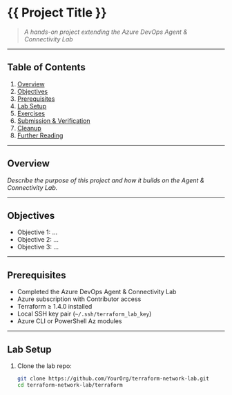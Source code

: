 # {{ Project Title }}

> _A hands-on project extending the Azure DevOps Agent & Connectivity Lab_

---

## Table of Contents

1. [Overview](#overview)  
2. [Objectives](#objectives)  
3. [Prerequisites](#prerequisites)  
4. [Lab Setup](#lab-setup)  
5. [Exercises](#exercises)  
6. [Submission & Verification](#submission--verification)  
7. [Cleanup](#cleanup)  
8. [Further Reading](#further-reading)  

---

## Overview

_Describe the purpose of this project and how it builds on the Agent & Connectivity Lab._

---

## Objectives

- Objective 1: …  
- Objective 2: …  
- Objective 3: …  

---

## Prerequisites

- Completed the Azure DevOps Agent & Connectivity Lab  
- Azure subscription with Contributor access  
- Terraform ≥ 1.4.0 installed  
- Local SSH key pair (`~/.ssh/terraform_lab_key`)  
- Azure CLI or PowerShell Az modules  

---

## Lab Setup

1. Clone the lab repo:  
   ```bash
   git clone https://github.com/YourOrg/terraform-network-lab.git
   cd terraform-network-lab/terraform
